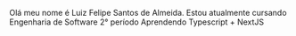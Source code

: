 Olá meu nome é Luiz Felipe Santos de Almeida.
Estou atualmente cursando Engenharia de Software 2° período
Aprendendo Typescript + NextJS
<!---
LuizLLPz/LuizLLPz is a ✨ special ✨ repository because its `README.md` (this file) appears on your GitHub profile.
You can click the Preview link to take a look at your changes.
--->
